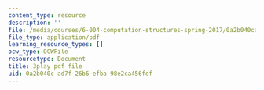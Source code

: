 ```yaml
---
content_type: resource
description: ''
file: /media/courses/6-004-computation-structures-spring-2017/0a2b040cad7f26b6efba98e2ca456fef_Z8jR--1_2e4.pdf
file_type: application/pdf
learning_resource_types: []
ocw_type: OCWFile
resourcetype: Document
title: 3play pdf file
uid: 0a2b040c-ad7f-26b6-efba-98e2ca456fef
---
```

